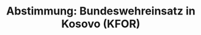 ---
layout: abstimmung
title: "Abstimmung: Bundeswehreinsatz in Kosovo (KFOR)"
categories:
 - Bundeswehr
 - Ausland
tags:
 - Kosovo
 - KFOR
 - UN
abstimmung:
 legislaturperiode: 18
 bundestagssitzung: 179
 abstimmung: 1
links:
 - title: https://www.bundestag.de/parlament/plenum/abstimmung/abstimmung?id=400
   url: https://www.bundestag.de/parlament/plenum/abstimmung/abstimmung?id=400
 - title: http://www.abgeordnetenwatch.de/verlaengerung_des_bundeswehreinsatzes_im_kosovo_kfor-1105-801.html
   url: http://www.abgeordnetenwatch.de/verlaengerung_des_bundeswehreinsatzes_im_kosovo_kfor-1105-801.html
data:
 - title: Abstimmungsergebnis 20160623_1-data.pdf
   url: /res/abstimmungsliste/20160623_1-data.pdf
 - title: Abstimmungsergebnis 20160623_1_xls-data.csv
   url: /res/abstimmungsliste/analyses/20160623_1_xls-data.csv
documents:
 - title: Drucksache 18/08623.pdf
   url: http://dip21.bundestag.de/dip21/btd/18/086/1808623.pdf
   local: /res/abstimmungsdaten/018-179-01/1808623.pdf
 - title: Drucksache 18/08760.pdf
   url: http://dip21.bundestag.de/dip21/btd/18/087/1808760.pdf
   local: /res/abstimmungsdaten/018-179-01/1808760.pdf
preview: |
     Deutscher Bundestag
    
     179. Sitzung des Deutschen Bundestages
     am Donnerstag, 23.Juni 2016
    
     Endgültiges Ergebnis der Namentlichen Abstimmung Nr. 1
    
     Beschlussempfehlung des Auswärtigen Ausschusses (3. Ausschuss) zu dem Antrag der
     Bundesregierung
     Fortsetzung der deutschen Beteiligung an der internationalen Sicherheitspräsenz in
     Kosovo auf der Grundlage der Resolution 1244 (1999) des Sicherheitsrates der Vereinten
     Nationen vom 10. Juni 1999 und des Militärisch-Technischen Abkommens zwischen der
     internationalen Sicherheitspräsenz (KFOR) und den Regierungen der Bundesrepublik
     Jugoslawien (jetzt Republik Serbien) und der Republik Serbien vom 9. Juni 1999
     Drs. 18/8623 und 18/8760
    
     Abgegebene Stimmen insgesamt:
    
     572
    
     Nicht abgegebene Stimmen:
     Ja-Stimmen:
    
     58
     502
    
     Nein-Stimmen:
    
     64
    
     Enthaltungen:
    
     6
    
     Ungültige:
    
     0
    
     Berlin, den 23.06.2016
    
     Beginn: 16:57
     Ende: 17:00
---